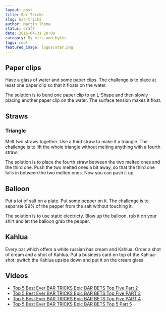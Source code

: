 ```yaml
---
layout: post
title: Bar Tricks
slug: bar-tricks
author: Martin Thoma
status: draft
date: 2016-04-31 20:00
category: My bits and bytes
tags: cool
featured_image: logos/star.png
---
```


## Paper clips

Have a glass of water and some paper clips. The challenge is to place at least one paper clip so that it floats on the water.

The solution is to bend one paper clip to an L-Shape and then slowly placing another paper clip on the water. The surface tension makes it float.


## Straws

### Triangle

Melt two straws together. Use a third straw to make it a triangle. The challenge is to lift the whole triangle without melting anything with a fourth straw.

The solution is to place the fourth straw between the two melted ones and the third one. Push the two melted ones a bit away, so that the third one falls in between the two melted ones. Now you can push it up.


## Balloon

Put a lot of salt on a plate. Put some pepper on it. The challenge is to separate 99% of the pepper from the salt without touching it.

The solution is to use static electricty. Blow up the balloon, rub it on your shirt and let the balloon grab the pepper.


## Kahlua

Every bar which offers a white russian has cream and Kahlua. Order a shot of cream and a shot of Kahlua. Put a business card on top of the Kahlua-shot, switch the Kahlua upside down and put it on the cream glass


## Videos

* [Top 5 Best Ever BAR TRICKS Epic BAR BETS Top Five Part 2](https://www.youtube.com/watch?annotation_id=annotation_348416853&feature=iv&src_vid=wrZ98Yd2Mt4&v=L7fzpF7L_Hc)
* [Top 5 Best Ever BAR TRICKS Epic BAR BETS Top Five PART 3](https://www.youtube.com/watch?v=095dwu4xu-w)
* [Top 5 Best Ever BAR TRICKS Epic BAR BETS Top Five PART 4](https://www.youtube.com/watch?v=sPv_HI-EmKQ)
* [Top 5 Best Ever BAR TRICKS Epic BAR BETS Top 5 Part 5](https://www.youtube.com/watch?v=iQDVy0meA0s)

